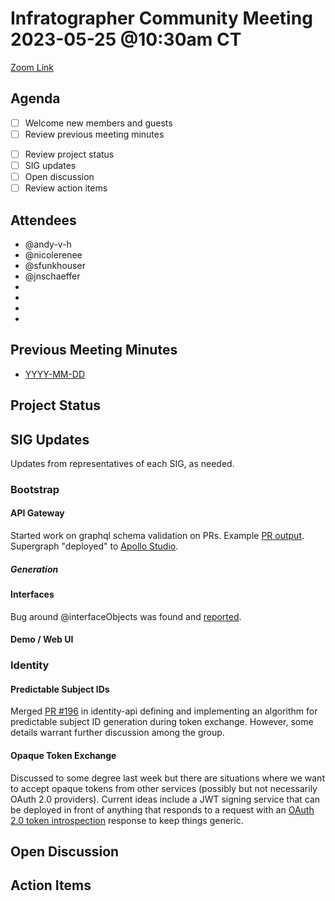 # Infratographer Community Meeting 2023-05-25 @10:30am CT

[Zoom Link](https://us06web.zoom.us/j/88057942869?pwd=Vnd1OWplazFwREJQeWFHWks4MUptQT09)

## Agenda

* [ ] Welcome new members and guests
* [ ] Review previous meeting minutes
<!-- WIP
* [ ] Review open issues and pull requests
* [ ] Review new issues and pull requests
* [ ] Review project board
-->
* [ ] Review project status
* [ ] SIG updates
* [ ] Open discussion
* [ ] Review action items

## Attendees

* @andy-v-h
* @nicolerenee
* @sfunkhouser
* @jnschaeffer
*
*
*
*

## Previous Meeting Minutes

* [YYYY-MM-DD]()

## Project Status

## SIG Updates

Updates from representatives of each SIG, as needed.

### Bootstrap

#### API Gateway

Started work on graphql schema validation on PRs. Example [PR output](https://github.com/infratographer/metadata-api/pull/26).
Supergraph "deployed" to [Apollo Studio](https://studio.apollographql.com/public/infratographer/variant/main/home). 

##### Generation

#### Interfaces

Bug around @interfaceObjects was found and [reported](https://github.com/apollographql/federation/issues/2590).

#### Demo / Web UI

### Identity

#### Predictable Subject IDs

Merged [PR #196](https://github.com/infratographer/identity-api/pull/169) in identity-api defining and implementing an algorithm for predictable subject ID generation during token exchange. However, some details warrant further discussion among the group.

#### Opaque Token Exchange

Discussed to some degree last week but there are situations where we want to accept opaque tokens from other services (possibly but not necessarily OAuth 2.0 providers). Current ideas include a JWT signing service that can be deployed in front of anything that responds to a request with an [OAuth 2.0 token introspection](https://www.rfc-editor.org/rfc/rfc7662#section-2.2) response to keep things generic.

## Open Discussion

## Action Items
